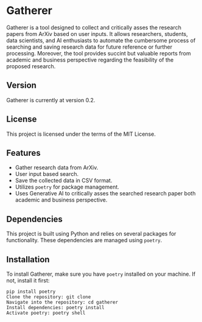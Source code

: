 # Gatherer
Gatherer is a tool designed to collect and critically asses the research papers from ArXiv based on user inputs. It allows researchers, students, data scientists, and AI enthusiasts to automate the cumbersome process of searching and saving research data for future reference or further processing.
Moreover, the tool provides succint but valuable reports from academic and business perspective regarding the feasibility of the proposed research.


## Version
Gatherer is currently at version 0.2.
## License
This project is licensed under the terms of the MIT License.
## Features

- Gather research data from ArXiv.
- User input based search.
- Save the collected data in CSV format.
- Utilizes `poetry` for package management.
- Uses Generative AI to critically asses the searched research paper both academic and business perspective.

## Dependencies
This project is built using Python and relies on several packages for functionality. These dependencies are managed using `poetry`.
## Installation
To install Gatherer, make sure you have `poetry` installed on your machine. If not, install it first:


    pip install poetry
	Clone the repository: git clone
	Navigate into the repository: cd gatherer
	Install dependencies: poetry install
    Activate poetry: poetry shell


